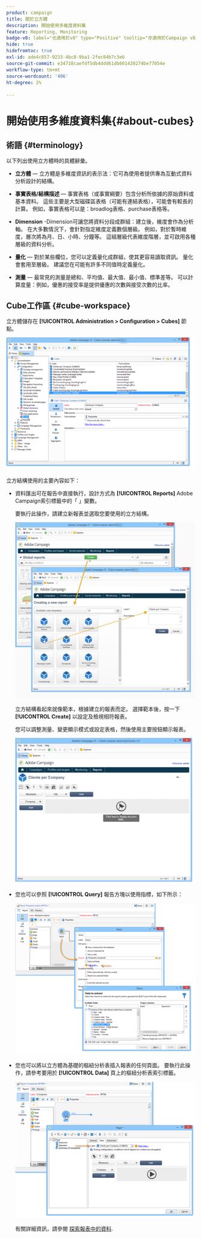 ```yaml
---
product: campaign
title: 關於立方體
description: 開始使用多維度資料集
feature: Reporting, Monitoring
badge-v8: label="也適用於v8" type="Positive" tooltip="亦適用於Campaign v8"
hide: true
hidefromtoc: true
exl-id: ade4c857-9233-4bc8-9ba1-2fec84b7c3e6
source-git-commit: e34718caefdf5db4ddd61db601420274be77054e
workflow-type: tm+mt
source-wordcount: '406'
ht-degree: 2%

---
```


# 開始使用多維度資料集{#about-cubes}



## 術語 {#terminology}

以下列出使用立方體時的具體辭彙。

* **立方體**  — 立方體是多維度資訊的表示法：它可為使用者提供專為互動式資料分析設計的結構。

* **事實表格/結構描述**  — 事實表格（或事實綱要）包含分析所依據的原始資料或基本資料。 這些主要是大型磁碟區表格（可能有連結表格），可能會有較長的計算。 例如，事實表格可以是：broadlog表格、purchase表格等。

* **Dimension** -Dimension可讓您將資料分段成群組：建立後，維度會作為分析軸。 在大多數情況下，會針對指定維度定義數個層級。 例如，對於暫時維度，層次將為月、日、小時、分鐘等。 這組層級代表維度階層，並可啟用各種層級的資料分析。

* **量化**  — 對於某些欄位，您可以定義量化成群組，使其更容易讀取資訊。 量化會套用至層級。 建議您在可能有許多不同值時定義量化。

* **測量**  — 最常見的測量是總和、平均值、最大值、最小值、標準差等。 可以計算度量：例如，優惠的接受率是提供優惠的次數與接受次數的比率。

## Cube工作區 {#cube-workspace}

立方體儲存在 **[!UICONTROL Administration > Configuration > Cubes]** 節點。

![](assets/s_advuser_cube_node.png)

立方結構使用的主要內容如下：

* 資料匯出可在報告中直接執行，設計方式為 **[!UICONTROL Reports]** Adobe Campaign索引標籤中的「 」變數。

  要執行此操作，請建立新報表並選取您要使用的立方結構。

  ![](assets/cube_create_new.png)

  立方結構看起來就像範本，根據建立的報表而定。 選擇範本後，按一下 **[!UICONTROL Create]** 以設定及檢視相符報表。

  您可以調整測量、變更顯示模式或設定表格，然後使用主要按鈕顯示報表。

  ![](assets/cube_display_new.png)

* 您也可以參照 **[!UICONTROL Query]** 報告方塊以使用指標，如下所示：

  ![](assets/s_advuser_query_using_a_cube.png)

* 您也可以將以立方體為基礎的樞紐分析表插入報表的任何頁面。 要執行此操作，請參考要用於 **[!UICONTROL Data]** 頁上的樞紐分析表索引標籤。

  ![](assets/s_advuser_cube_in_report.png)

  有關詳細資訊，請參閱 [探索報表中的資料](../../reporting/using/using-cubes-to-explore-data.md#exploring-the-data-in-a-report).
